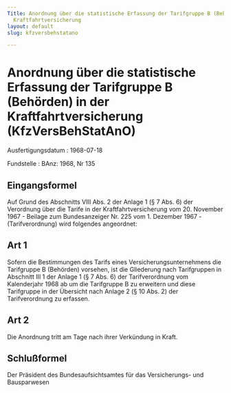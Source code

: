 ```yaml
---
Title: Anordnung über die statistische Erfassung der Tarifgruppe B (Behörden) in der
  Kraftfahrtversicherung
layout: default
slug: kfzversbehstatano

---
```


# Anordnung über die statistische Erfassung der Tarifgruppe B (Behörden) in der Kraftfahrtversicherung (KfzVersBehStatAnO)

Ausfertigungsdatum
:   1968-07-18

Fundstelle
:   BAnz: 1968, Nr 135



## Eingangsformel

Auf Grund des Abschnitts VIII Abs. 2 der Anlage 1 (§ 7 Abs. 6) der
Verordnung über die Tarife in der Kraftfahrtversicherung vom 20.
November 1967 - Beilage zum Bundesanzeiger Nr. 225 vom 1. Dezember
1967 - (Tarifverordnung) wird folgendes angeordnet:


## Art 1

Sofern die Bestimmungen des Tarifs eines Versicherungsunternehmens die
Tarifgruppe B (Behörden) vorsehen, ist die Gliederung nach
Tarifgruppen in Abschnitt III 1 der Anlage 1
(§ 7 Abs. 6)              der Tarifverordnung vom Kalenderjahr 1968 ab
um die Tarifgruppe B zu erweitern und diese Tarifgruppe in der
Übersicht nach Anlage 2
(§ 10              Abs. 2) der Tarifverordnung zu erfassen.


## Art 2

Die Anordnung tritt am Tage nach ihrer Verkündung in Kraft.


## Schlußformel

Der Präsident des Bundesaufsichtsamtes für das Versicherungs- und
Bausparwesen

